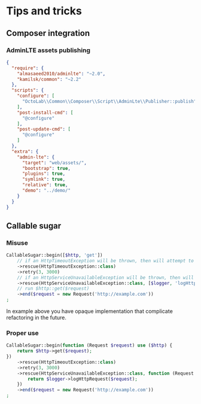 # Tips and tricks

## Composer integration

### AdminLTE assets publishing

```json
{
  "require": {
    "almasaeed2010/adminlte": "~2.0",
    "kamilsk/common": "~2.2"
  },
  "scripts": {
    "configure": [
      "OctoLab\\Common\\Composer\\Script\\AdminLte\\Publisher::publish"
    ],
    "post-install-cmd": [
      "@configure"
    ],
    "post-update-cmd": [
      "@configure"
    ]
  },
  "extra": {
    "admin-lte": {
      "target": "web/assets/",
      "bootstrap": true,
      "plugins": true,
      "symlink": true,
      "relative": true,
      "demo": "../demo/"
    }
  }
}
```

## Callable sugar

### Misuse

```php
CallableSugar::begin([$http, 'get'])
    // if an HttpTimeoutException will be thrown, then will attempt to repeat it three times every three seconds
    ->rescue(HttpTimeoutException::class)
    ->retry(3, 3000)
    // if an HttpServiceUnavailableException will be thrown, then will attempt to write $request into log file
    ->rescue(HttpServiceUnavailableException::class, [$logger, 'logHttpRequest'])
    // run $http::get($request)
    ->end($request = new Request('http://example.com'))
;
```

In example above you have opaque implementation that complicate refactoring in the future.

### Proper use

```php
CallableSugar::begin(function (Request $request) use ($http) {
    return $http->get($request);
})
    ->rescue(HttpTimeoutException::class)
    ->retry(3, 3000)
    ->rescue(HttpServiceUnavailableException::class, function (Request $request) use ($logger) {
        return $logger->logHttpRequest($request);
    })
    ->end($request = new Request('http://example.com'))
;
```
